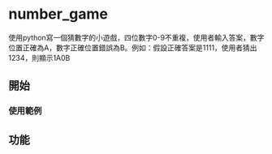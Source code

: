 # number_game
使用python寫一個猜數字的小遊戲，四位數字0-9不重複，使用者輸入答案，數字位置正確為A，數字正確位置錯誤為B。例如：假設正確答案是1111，使用者猜出1234，則顯示1A0B

## 開始


### 使用範例

## 功能
